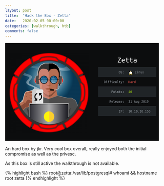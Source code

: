 ```yaml
---
layout: post
title:  "Hack the Box - Zetta"
date:   2020-02-05 00:00:00
categories: [walkthrough, htb]
comments: false
---
```

![HTB-Zetta](/img/htb/zetta.png)

An hard box by jkr.  Very cool box overall, really enjoyed both the initial compromise as well as the privesc.  

As this box is still active the walkthrough is not available.

{% highlight bash %}
root@zetta:/var/lib/postgresql# whoami && hostname
root
zetta
{% endhighlight %}
